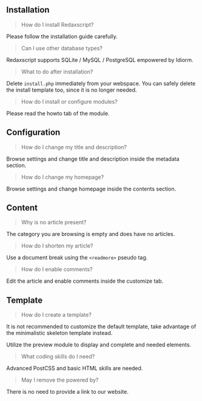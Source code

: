 Installation
------------

> How do I install Redaxscript?

Please follow the installation guide carefully.

> Can I use other database types?

Redaxscript supports SQLite / MySQL / PostgreSQL empowered by Idiorm.

> What to do after installation?

Delete `install.php` immediately from your webspace. You can safely delete the install template too, since it is no longer needed.

> How do I install or configure modules?

Please read the howto tab of the module.


Configuration
-------------

> How do I change my title and description?

Browse settings and change title and description inside the metadata section.

> How do I change my homepage?

Browse settings and change homepage inside the contents section.


Content
-------

> Why is no article present?

The category you are browsing is empty and does have no articles.

> How do I shorten my article?

Use a document break using the `<readmore>` pseudo tag.

> How do I enable comments?

Edit the article and enable comments inside the customize tab.


Template
--------

> How do I create a template?

It is not recommended to customize the default template, take advantage of the minimalistic skeleton template instead.

Utilize the preview module to display and complete and needed elements. 

> What coding skills do I need?

Advanced PostCSS and basic HTML skills are needed.

> May I remove the powered by?

There is no need to provide a link to our website.

